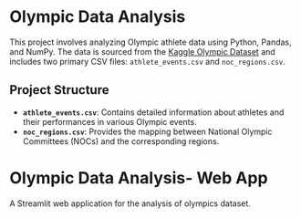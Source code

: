 # Olympic Data Analysis

This project involves analyzing Olympic athlete data using Python, Pandas, and NumPy. The data is sourced from the [Kaggle Olympic Dataset](https://www.kaggle.com/heesoo37/120-years-of-olympic-history-athletes-and-results) and includes two primary CSV files: `athlete_events.csv` and `noc_regions.csv`.

## Project Structure

- **`athlete_events.csv`**: Contains detailed information about athletes and their performances in various Olympic events.
- **`noc_regions.csv`**: Provides the mapping between National Olympic Committees (NOCs) and the corresponding regions.


# Olympic Data Analysis- Web App
A Streamlit web application for the analysis of olympics dataset.
